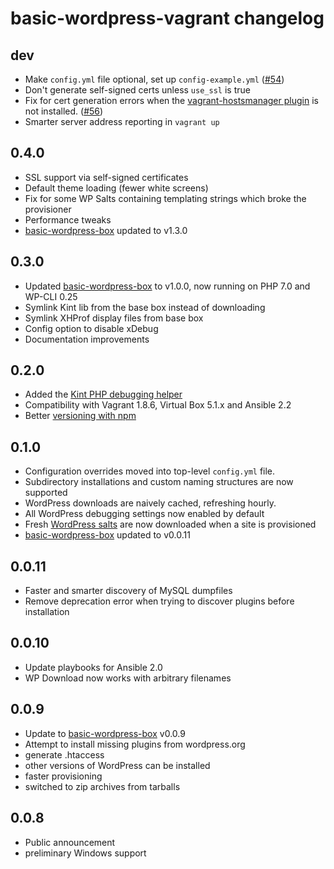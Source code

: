 # basic-wordpress-vagrant changelog

## dev
- Make `config.yml` file optional, set up `config-example.yml` ([#54](https://github.com/ideasonpurpose/basic-wordpress-vagrant/issues/54))
- Don't generate self-signed certs unless `use_ssl` is true
- Fix for cert generation errors when the [vagrant-hostsmanager plugin](https://github.com/devopsgroup-io/vagrant-hostmanager) is not installed. ([#56](https://github.com/ideasonpurpose/basic-wordpress-vagrant/issues/56))
- Smarter server address reporting in `vagrant up`

## 0.4.0
- SSL support via self-signed certificates
- Default theme loading (fewer white screens)
- Fix for some WP Salts containing templating strings which broke the provisioner
- Performance tweaks
- [basic-wordpress-box](https://github.com/ideasonpurpose/basic-wordpress-box)  updated to v1.3.0

## 0.3.0
- Updated [basic-wordpress-box](https://github.com/ideasonpurpose/basic-wordpress-box) to v1.0.0, now running on PHP 7.0 and WP-CLI 0.25
- Symlink Kint lib from the base box instead of downloading
- Symlink XHProf display files from base box
- Config option to disable xDebug
- Documentation improvements

## 0.2.0
- Added the [Kint PHP debugging helper](http://raveren.github.io/kint/)
- Compatibility with Vagrant 1.8.6, Virtual Box 5.1.x and Ansible 2.2
- Better [versioning with npm](https://github.com/joemaller/version-everything-with-npm)

## 0.1.0
- Configuration overrides moved into top-level `config.yml` file.
- Subdirectory installations and custom naming structures are now supported
- WordPress downloads are naively cached, refreshing hourly.
- All WordPress debugging settings now enabled by default
- Fresh [WordPress salts](https://api.wordpress.org/secret-key/1.1/salt) are now downloaded when a site is provisioned
- [basic-wordpress-box](https://github.com/ideasonpurpose/basic-wordpress-box)  updated to v0.0.11

## 0.0.11

- Faster and smarter discovery of MySQL dumpfiles
- Remove deprecation error when trying to discover plugins before installation

## 0.0.10

- Update playbooks for Ansible 2.0
- WP Download now works with arbitrary filenames

## 0.0.9

- Update to [basic-wordpress-box](https://github.com/ideasonpurpose/basic-wordpress-box)  v0.0.9
- Attempt to install missing plugins from wordpress.org
- generate .htaccess
- other versions of WordPress can be installed
- faster provisioning
- switched to zip archives from tarballs

## 0.0.8

- Public announcement 
- preliminary Windows support
